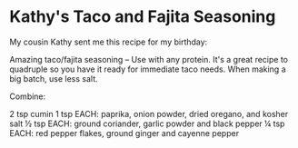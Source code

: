 Kathy's Taco and Fajita Seasoning
=================================

My cousin Kathy sent me this recipe for my birthday:

Amazing taco/fajita seasoning – Use with any protein.  It's a great recipe to quadruple so you have it ready for immediate taco needs. When making a big batch, use less salt.

Combine: 

2 tsp cumin
1 tsp EACH: paprika, onion powder, dried oregano, and kosher salt
½ tsp EACH: ground coriander, garlic powder and black pepper
¼ tsp EACH: red pepper flakes, ground ginger and cayenne pepper